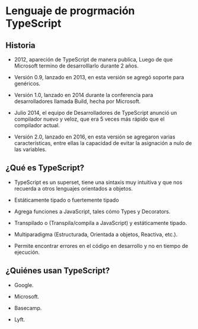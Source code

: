 # Lenguaje de progrmación TypeScript

## Historia

+ 2012, apareción de TypeScript de manera publica, Luego de que Microsoft termino de desarrolllarlo durante 2 años. 

+ Versión 0.9, lanzado en 2013, en esta versión se agregó soporte para genéricos. 

+ Versión 1.0, lanzado en 2014 durante la conferencia para desarrolladores llamada Build, hecha por Microsoft.

+ Julio 2014, el equipo de Desarrolladores de TypeScript anunció un compilador nuevo y veloz, que era 5 veces más rápido que el compilador actual.

+ Versión 2.0, lanzado en 2016, en esta versión se agregaron varias características, entre ellas la capacidad de evitar la asignación a nulo de las variables.

## ¿Qué es TypeScript?

+ TypeScript es un superset, tiene una sintaxis muy intuitiva y que nos recuerda a otros lenguajes orientados a objetos. 

+ Estáticamente tipado o fuertemente tipado

+ Agrega funciones a JavaScript, tales cómo Types y Decorators.

+ Transpilado o (Transpila/compila a JavaScript) y estáticamente tipado.

+ Multiparadigma (Estructurada, Orientada a objetos, Reactiva, etc.).

+ Permite encontrar errores en el código en desarrollo y no en tiempo de ejecución.

## ¿Quiénes usan TypeScript?

+ Google.

+ Microsoft.

+ Basecamp.

+ Lyft.
